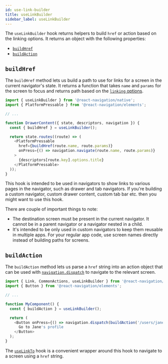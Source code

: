 ```yaml
---
id: use-link-builder
title: useLinkBuilder
sidebar_label: useLinkBuilder
---
```


The `useLinkBuilder` hook returns helpers to build `href` or action based on the linking options. It returns an object with the following properties:

- [`buildHref`](#buildhref)
- [`buildAction`](#buildaction)

## `buildHref`

The `buildHref` method lets us build a path to use for links for a screen in the current navigator's state. It returns a function that takes `name` and `params` for the screen to focus and returns path based on the [`linking` options](navigation-container.md#linking).

```js
import { useLinkBuilder } from '@react-navigation/native';
import { PlatformPressable } from '@react-navigation/elements';

// ...

function DrawerContent({ state, descriptors, navigation }) {
  const { buildHref } = useLinkBuilder();

  return state.routes((route) => (
    <PlatformPressable
      href={buildHref(route.name, route.params)}
      onPress={() => navigation.navigate(route.name, route.params)}
    >
      {descriptors[route.key].options.title}
    </PlatformPressable>
  ));
}
```

This hook is intended to be used in navigators to show links to various pages in the navigator, such as drawer and tab navigators. If you're building a custom navigator, custom drawer content, custom tab bar etc. then you might want to use this hook.

There are couple of important things to note:

- The destination screen must be present in the current navigator. It cannot be in a parent navigator or a navigator nested in a child.
- It's intended to be only used in custom navigators to keep them reusable in multiple apps. For your regular app code, use screen names directly instead of building paths for screens.

## `buildAction`

The `buildAction` method lets us parse a `href` string into an action object that can be used with [`navigation.dispatch`](navigation-object.md#dispatch) to navigate to the relevant screen.

```js
import { Link, CommonActions, useLinkBuilder } from '@react-navigation/native';
import { Button } from '@react-navigation/elements';

// ...

function MyComponent() {
  const { buildAction } = useLinkBuilder();

  return (
    <Button onPress={() => navigation.dispatch(buildAction('/users/jane'))}>
      Go to Jane's profile
    </Button>
  );
}
```

The [`useLinkTo`](use-link-to.md) hook is a convenient wrapper around this hook to navigate to a screen using a `href` string.
